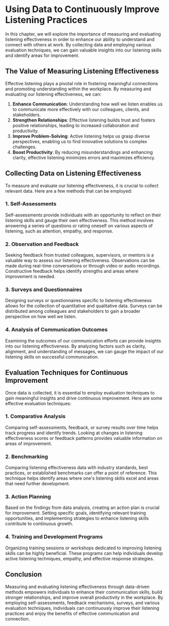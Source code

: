 Using Data to Continuously Improve Listening Practices
===================================================================================================================

In this chapter, we will explore the importance of measuring and evaluating listening effectiveness in order to enhance our ability to understand and connect with others at work. By collecting data and employing various evaluation techniques, we can gain valuable insights into our listening skills and identify areas for improvement.

The Value of Measuring Listening Effectiveness
----------------------------------------------

Effective listening plays a pivotal role in fostering meaningful connections and promoting understanding within the workplace. By measuring and evaluating our listening effectiveness, we can:

1. **Enhance Communication**: Understanding how well we listen enables us to communicate more effectively with our colleagues, clients, and stakeholders.
2. **Strengthen Relationships**: Effective listening builds trust and fosters positive relationships, leading to increased collaboration and productivity.
3. **Improve Problem-Solving**: Active listening helps us grasp diverse perspectives, enabling us to find innovative solutions to complex challenges.
4. **Boost Productivity**: By reducing misunderstandings and enhancing clarity, effective listening minimizes errors and maximizes efficiency.

Collecting Data on Listening Effectiveness
------------------------------------------

To measure and evaluate our listening effectiveness, it is crucial to collect relevant data. Here are a few methods that can be employed:

### 1. Self-Assessments

Self-assessments provide individuals with an opportunity to reflect on their listening skills and gauge their own effectiveness. This method involves answering a series of questions or rating oneself on various aspects of listening, such as attention, empathy, and response.

### 2. Observation and Feedback

Seeking feedback from trusted colleagues, supervisors, or mentors is a valuable way to assess our listening effectiveness. Observations can be made during real-time conversations or through video or audio recordings. Constructive feedback helps identify strengths and areas where improvement is needed.

### 3. Surveys and Questionnaires

Designing surveys or questionnaires specific to listening effectiveness allows for the collection of quantitative and qualitative data. Surveys can be distributed among colleagues and stakeholders to gain a broader perspective on how well we listen.

### 4. Analysis of Communication Outcomes

Examining the outcomes of our communication efforts can provide insights into our listening effectiveness. By analyzing factors such as clarity, alignment, and understanding of messages, we can gauge the impact of our listening skills on successful communication.

Evaluation Techniques for Continuous Improvement
------------------------------------------------

Once data is collected, it is essential to employ evaluation techniques to gain meaningful insights and drive continuous improvement. Here are some effective evaluation techniques:

### 1. Comparative Analysis

Comparing self-assessments, feedback, or survey results over time helps track progress and identify trends. Looking at changes in listening effectiveness scores or feedback patterns provides valuable information on areas of improvement.

### 2. Benchmarking

Comparing listening effectiveness data with industry standards, best practices, or established benchmarks can offer a point of reference. This technique helps identify areas where one's listening skills excel and areas that need further development.

### 3. Action Planning

Based on the findings from data analysis, creating an action plan is crucial for improvement. Setting specific goals, identifying relevant training opportunities, and implementing strategies to enhance listening skills contribute to continuous growth.

### 4. Training and Development Programs

Organizing training sessions or workshops dedicated to improving listening skills can be highly beneficial. These programs can help individuals develop active listening techniques, empathy, and effective response strategies.

Conclusion
----------

Measuring and evaluating listening effectiveness through data-driven methods empowers individuals to enhance their communication skills, build stronger relationships, and improve overall productivity in the workplace. By employing self-assessments, feedback mechanisms, surveys, and various evaluation techniques, individuals can continuously improve their listening practices and enjoy the benefits of effective communication and connection.
